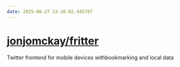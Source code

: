 ```yaml
---
date: 2025-06-27 13:16:02.945787
---
```


# [jonjomckay/fritter](https://github.com/jonjomckay/fritter)

Twitter frontend for mobile devices withbookmarking and local data